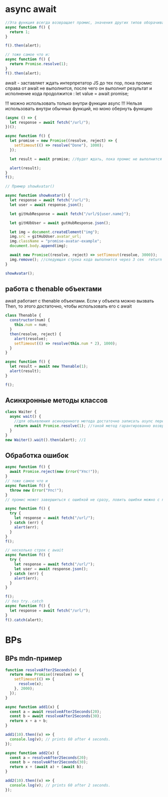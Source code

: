 <!-- async await ----------------------------------------------------------------------------------------------------------------------------->

# async await

```js
//Эта функция всегда возвращает промис, значения других типов оборачиваются в завершившийся промис автоматически
async function f() {
  return 1;
}

f().then(alert);

// тоже самое что и:
async function f() {
  return Promise.resolve(1);
}
f().then(alert);
```

await - заставляет ждать интерпретатор JS до тех пор, пока промис справа от await не выполнится, после чего он выполнит результат и исполнение кода продолжится :
let value = await promise;

!!! можно использовать только внутри функции async
!!! Нельзя использовать внутри обычных функций, но моно обернуть функцию

```js
(async () => {
  let response = await fetch("/url/");
})();

async function f() {
  let promise = new Promise((resolve, reject) => {
    setTimeout(() => resolve("Done"), 1000);
  });

  let result = await promise; //будет ждать, пока промис не выполнится

  alert(result);
}
f();
```

```js
// Пример showAvatar()

async function showAvatar() {
  let response = await fetch("/url/");
  let user = await response.json();

  let gitHubResponse = await fetch("/url/${user.name}");

  let gitHUbUser = await gutHubResponse.json();

  let img = document.createElement("img");
  img.src = gitHubUser.avatar_url;
  img.className = "promise-avatar-example";
  document.body.append(img);

  await new Promise((resolve, reject) => setTimeout(resolve, 3000));
  img.remove(); //следующая строка кода выполнится через 3 сек  return gitHubUser;
}

showAvatar();
```

## работа с thenable объектами

await работает с thenable объектами. Если у объекта можно вызвать Then, то этого достаточно, чтобы
использовать его c await

```js
class Thenable {
  constructor(num) {
    this.num = num;
  }
  then(resolve, reject) {
    alert(resolve);
    setTimeout(() => resolve(this.num * 2), 1000);
  }
}

async function f() {
  let result = await new Thenable(1);
  alert(result);
}

f();
```

## Асинхронные методы классов

```js
class Waiter {
  async wait() {
    //для объявления асинхронного метода достаточно записать async перед именем
    return await Promise.resolve(1); //такой метод гарантированно возвращает промис, модно использовать await
  }
}
new Waiter().wait().then(alert); //1
```

## Обработка ошибок

```js
async function f() {
  await Promise.reject(new Error("Упс!"));
}
// тоже самое что и
async function f() {
  throw new Error("Упс!");
}
// промис может завершиться с ошибкой не сразу, ловить ошибки можно с помощью try

async function f() {
  try {
    let response = await fetch("/url/");
  } catch (err) {
    alert(err);
  }
}
f();

// несколько строк с await
async function f() {
  try {
    let response = await fetch("/url/");
    let user = await response.json();
  } catch (err) {
    alert(err);
  }
}

f();
// без try..catch
async function f() {
  let response = await fetch("/url/");
}
f().catch(alert);
```

<!-- BPs --------------------------------------------------------------------------------------------------------------------------->

# BPs

## BPs mdn-пример

```js
function resolveAfter2Seconds(x) {
  return new Promise((resolve) => {
    setTimeout(() => {
      resolve(x);
    }, 2000);
  });
}

async function add1(x) {
  const a = await resolveAfter2Seconds(20);
  const b = await resolveAfter2Seconds(30);
  return x + a + b;
}

add1(10).then((v) => {
  console.log(v); // prints 60 after 4 seconds.
});

async function add2(x) {
  const a = resolveAfter2Seconds(20);
  const b = resolveAfter2Seconds(30);
  return x + (await a) + (await b);
}

add2(10).then((v) => {
  console.log(v); // prints 60 after 2 seconds.
});
```
